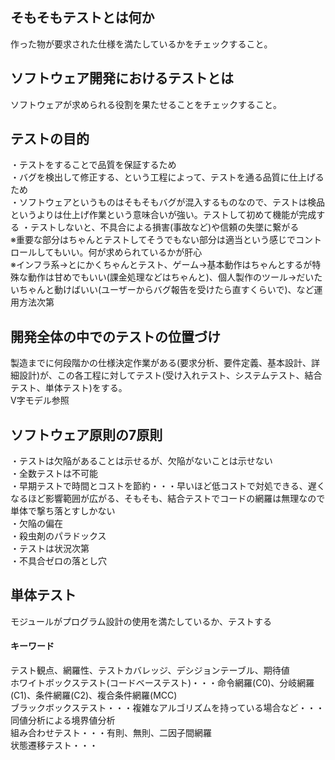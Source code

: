 ## そもそもテストとは何か
作った物が要求された仕様を満たしているかをチェックすること。

## ソフトウェア開発におけるテストとは
ソフトウェアが求められる役割を果たせることをチェックすること。

## テストの目的
・テストをすることで品質を保証するため  
・バグを検出して修正する、という工程によって、テストを通る品質に仕上げるため  
・ソフトウェアというものはそもそもバグが混入するものなので、テストは検品というよりは仕上げ作業という意味合いが強い。テストして初めて機能が完成する
・テストしないと、不具合による損害(事故など)や信頼の失墜に繋がる  
※重要な部分はちゃんとテストしてそうでもない部分は適当という感じでコントロールしてもいい。何が求められているかが肝心  
※インフラ系→とにかくちゃんとテスト、ゲーム→基本動作はちゃんとするが特殊な動作は甘めでもいい(課金処理などはちゃんと)、個人製作のツール→だいたいちゃんと動けばいい(ユーザーからバグ報告を受けたら直すくらいで)、など運用方法次第  

## 開発全体の中でのテストの位置づけ
製造までに何段階かの仕様決定作業がある(要求分析、要件定義、基本設計、詳細設計)が、この各工程に対してテスト(受け入れテスト、システムテスト、結合テスト、単体テスト)をする。  
V字モデル参照  

## ソフトウェア原則の7原則
・テストは欠陥があることは示せるが、欠陥がないことは示せない  
・全数テストは不可能  
・早期テストで時間とコストを節約・・・早いほど低コストで対処できる、遅くなるほど影響範囲が広がる、そもそも、結合テストでコードの網羅は無理なので単体で撃ち落とすしかない  
・欠陥の偏在  
・殺虫剤のパラドックス  
・テストは状況次第  
・不具合ゼロの落とし穴  

## 単体テスト
モジュールがプログラム設計の使用を満たしているか、テストする

#### キーワード
テスト観点、網羅性、テストカバレッジ、デシジョンテーブル、期待値  
ホワイトボックステスト(コードベーステスト)・・・命令網羅(C0)、分岐網羅(C1)、条件網羅(C2)、複合条件網羅(MCC)  
ブラックボックステスト・・・複雑なアルゴリズムを持っている場合など・・・同値分析による境界値分析  
組み合わせテスト・・・有則、無則、二因子間網羅  
状態遷移テスト・・・
